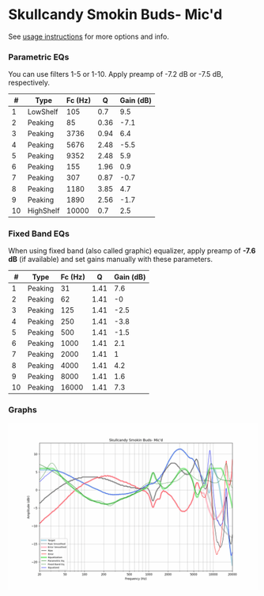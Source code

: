 # Skullcandy Smokin Buds- Mic'd
See [usage instructions](https://github.com/jaakkopasanen/AutoEq#usage) for more options and info.

### Parametric EQs
You can use filters 1-5 or 1-10. Apply preamp of -7.2 dB or -7.5 dB, respectively.

|   # | Type      |   Fc (Hz) |    Q |   Gain (dB) |
|-----|-----------|-----------|------|-------------|
|   1 | LowShelf  |       105 | 0.7  |         9.5 |
|   2 | Peaking   |        85 | 0.36 |        -7.1 |
|   3 | Peaking   |      3736 | 0.94 |         6.4 |
|   4 | Peaking   |      5676 | 2.48 |        -5.5 |
|   5 | Peaking   |      9352 | 2.48 |         5.9 |
|   6 | Peaking   |       155 | 1.96 |         0.9 |
|   7 | Peaking   |       307 | 0.87 |        -0.7 |
|   8 | Peaking   |      1180 | 3.85 |         4.7 |
|   9 | Peaking   |      1890 | 2.56 |        -1.7 |
|  10 | HighShelf |     10000 | 0.7  |         2.5 |

### Fixed Band EQs
When using fixed band (also called graphic) equalizer, apply preamp of **-7.6 dB** (if available) and set gains manually with these parameters.

|   # | Type    |   Fc (Hz) |    Q |   Gain (dB) |
|-----|---------|-----------|------|-------------|
|   1 | Peaking |        31 | 1.41 |         7.6 |
|   2 | Peaking |        62 | 1.41 |        -0   |
|   3 | Peaking |       125 | 1.41 |        -2.5 |
|   4 | Peaking |       250 | 1.41 |        -3.8 |
|   5 | Peaking |       500 | 1.41 |        -1.5 |
|   6 | Peaking |      1000 | 1.41 |         2.1 |
|   7 | Peaking |      2000 | 1.41 |         1   |
|   8 | Peaking |      4000 | 1.41 |         4.2 |
|   9 | Peaking |      8000 | 1.41 |         1.6 |
|  10 | Peaking |     16000 | 1.41 |         7.3 |

### Graphs
![](./Skullcandy%20Smokin%20Buds-%20Mic'd.png)
